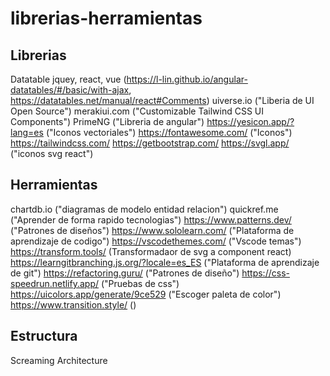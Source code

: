 # librerias-herramientas

## Librerias
Datatable jquey, react, vue (https://l-lin.github.io/angular-datatables/#/basic/with-ajax, https://datatables.net/manual/react#Comments)
uiverse.io ("Liberia de UI Open Source")
merakiui.com ("Customizable Tailwind CSS UI Components")
PrimeNG ("Libreria de angular")
https://yesicon.app/?lang=es ("Iconos vectoriales")
https://fontawesome.com/ ("Iconos")
https://tailwindcss.com/
https://getbootstrap.com/
https://svgl.app/ ("iconos svg react")

## Herramientas
chartdb.io ("diagramas de modelo entidad relacion")
quickref.me ("Aprender de forma rapido tecnologias")
https://www.patterns.dev/ ("Patrones de diseños")
https://www.sololearn.com/ ("Plataforma de aprendizaje de codigo")
https://vscodethemes.com/ ("Vscode temas")
https://transform.tools/ (Transformadaor de svg a component react)
https://learngitbranching.js.org/?locale=es_ES ("Plataforma de aprendizaje de git")
https://refactoring.guru/ ("Patrones de diseño")
https://css-speedrun.netlify.app/ ("Pruebas de css")
https://uicolors.app/generate/9ce529 ("Escoger paleta de color")
https://www.transition.style/ ()
## Estructura
Screaming Architecture
